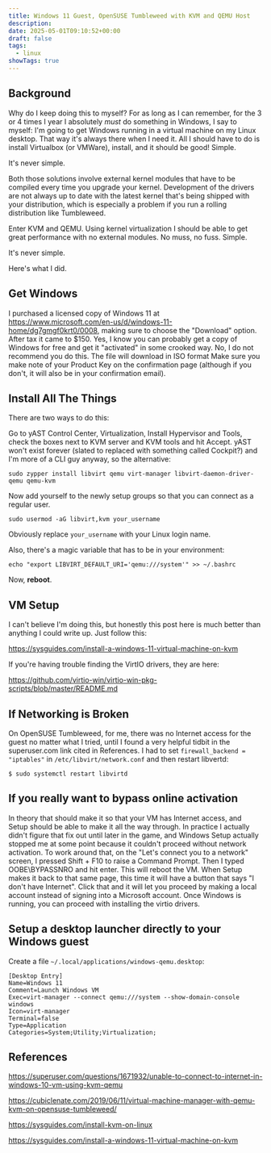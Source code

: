 ```yaml
---
title: Windows 11 Guest, OpenSUSE Tumbleweed with KVM and QEMU Host
description: 
date: 2025-05-01T09:10:52+00:00
draft: false
tags:
  - linux
showTags: true
---
```

## Background

Why do I keep doing this to myself?  For as long as I can remember, for the 3 or 4 times I year I absolutely *must* do something in Windows, I say to myself: I'm going to get Windows running in a virtual machine on my Linux desktop. That way it's always there when I need it.  All I should have to do is install Virtualbox (or VMWare), install, and it should be good! Simple.  

It's never simple.

Both those solutions involve external kernel modules that have to be compiled every time you upgrade your kernel. Development of the drivers are not always up to date with the latest kernel that's being shipped with your distribution, which is especially a problem if you run a rolling distribution like Tumbleweed.  

Enter KVM and QEMU. Using kernel virtualization I should be able to get great performance with no external modules. No muss, no fuss. Simple.

It's never simple. 

Here's what I did. 

## Get Windows

I purchased a licensed copy of Windows 11 at https://www.microsoft.com/en-us/d/windows-11-home/dg7gmgf0krt0/0008, making sure to choose the "Download" option. After tax it came to $150.  Yes, I know you can probably get a copy of Windows for free and get it "activated" in some crooked way. No, I do not recommend you do this.   The file will download in ISO format  Make sure you make note of your Product Key on the confirmation page (although if you don't, it will also be in your confirmation email).


## Install All The Things

There are two ways to do this:

Go to yAST Control Center, Virtualization, Install Hypervisor and Tools, check the boxes next to KVM server and KVM tools and hit Accept.  yAST won't exist forever (slated to replaced with something called Cockpit?) and I'm more of a CLI guy anyway, so the alternative:

`sudo zypper install libvirt qemu virt-manager libvirt-daemon-driver-qemu qemu-kvm`

Now add yourself to the newly setup groups so that you can connect as a regular user.

`sudo usermod -aG libvirt,kvm your_username`  

Obviously replace `your_username` with your Linux login name.

Also, there's a magic variable that has to be in your environment:

`echo "export LIBVIRT_DEFAULT_URI='qemu:///system'" >> ~/.bashrc`

 Now, **reboot**.

## VM Setup

I can't believe I'm doing this, but honestly this post here is much better than anything I could write up. Just follow this:

https://sysguides.com/install-a-windows-11-virtual-machine-on-kvm

If you're having trouble finding the VirtIO drivers, they are here:

https://github.com/virtio-win/virtio-win-pkg-scripts/blob/master/README.md


## If Networking is Broken

On OpenSUSE Tumbleweed, for me, there was no Internet access for the guest no matter what I tried, until I found a very helpful tidbit in the superuser.com link cited in References.  I had to set `firewall_backend = "iptables"` in `/etc/libvirt/network.conf` and then restart libvertd:

```
$ sudo systemctl restart libvirtd
```


## If you really want to bypass online activation

In theory that should make it so that your VM has Internet access, and Setup should be able to make it all the way through.  In practice I actually didn't figure that fix out until later in the game, and Windows Setup actually stopped me at some point because it couldn't proceed without network activation. To work around that, on the "Let's connect you to a network" screen, I pressed Shift + F10 to raise a Command Prompt.  Then I typed OOBE\BYPASSNRO and hit enter. This will reboot the VM.  When Setup makes it back to that same page, this time it will have a button that says "I don't have Internet".  Click that and it will let you proceed by making a local account instead of signing into a Microsoft account.  Once Windows is running, you can proceed with installing the virtio drivers.

## Setup a desktop launcher directly to your Windows guest

Create a file `~/.local/applications/windows-qemu.desktop`:

`[Desktop Entry]`  
`Name=Windows 11`  
`Comment=Launch Windows VM`  
`Exec=virt-manager --connect qemu:///system --show-domain-console windows`  
`Icon=virt-manager`  
`Terminal=false`  
`Type=Application`  
`Categories=System;Utility;Virtualization;`

## References

https://superuser.com/questions/1671932/unable-to-connect-to-internet-in-windows-10-vm-using-kvm-qemu

https://cubiclenate.com/2019/06/11/virtual-machine-manager-with-qemu-kvm-on-opensuse-tumbleweed/ 

https://sysguides.com/install-kvm-on-linux

https://sysguides.com/install-a-windows-11-virtual-machine-on-kvm